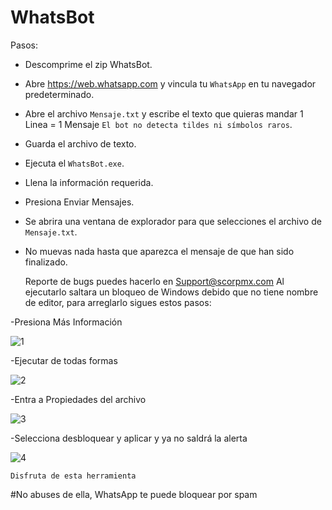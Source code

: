 # WhatsBot

Pasos:

- Descomprime el zip WhatsBot.
- Abre https://web.whatsapp.com y vincula tu `WhatsApp` en tu navegador predeterminado. 
- Abre el archivo `Mensaje.txt` y escribe el texto que quieras mandar 1 Linea = 1 Mensaje `El bot no detecta tildes ni símbolos raros`.
- Guarda el archivo de texto.
- Ejecuta el `WhatsBot.exe`.
- Llena la información requerida.
- Presiona Enviar Mensajes.
- Se abrira una ventana de explorador para que selecciones el archivo de `Mensaje.txt`.
- No muevas nada hasta que aparezca el mensaje de que han sido finalizado.

  Reporte de bugs puedes hacerlo en <a href="mailto:support@scorpmx.com.com?subject=WhatsBot%20Bugs">Support@scorpmx.com</a>
Al ejecutarlo saltara un bloqueo de Windows debido que no tiene nombre de editor, para arreglarlo sigues estos pasos:


-Presiona Más Información

![1](https://github.com/Scorp-gg/WhatsBot/assets/144508576/52719d00-5c8e-4088-b21b-b7d1d31d911e)

-Ejecutar de todas formas

![2](https://github.com/Scorp-gg/WhatsBot/assets/144508576/9c943ad7-978a-4963-9cd0-9dc9a42dd71c)

-Entra a Propiedades del archivo

![3](https://github.com/Scorp-gg/WhatsBot/assets/144508576/5b67d242-5105-49d2-ab1c-35fb45e3d807)

-Selecciona desbloquear y aplicar y ya no saldrá la alerta

![4](https://github.com/Scorp-gg/WhatsBot/assets/144508576/f8799f12-c5c9-4cda-b6c2-cef97a12a753)


`Disfruta de esta herramienta`

#No abuses de ella, WhatsApp te puede bloquear por spam
